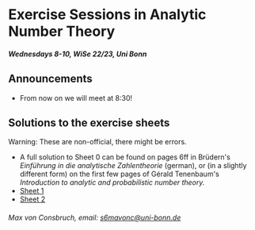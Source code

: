 # Exercise Sessions in Analytic Number Theory 
##### Wednesdays 8-10, WiSe 22/23, Uni Bonn

## Announcements
* From now on we will meet at 8:30!

## Solutions to the exercise sheets
Warning: These are non-official, there might be errors. 
* A full solution to Sheet 0 can be found on pages 6ff in Brüdern's _Einführung in die analytische Zahlentheorie_ (german), or (in a slightly different form) on the first few pages of Gérald Tenenbaum's _Introduction to analytic and probabilistic number theory._  
* [Sheet 1](Sheet1/Sheet1.pdf)
* [Sheet 2](Sheet2/Sheet2.pdf)

###### Max von Consbruch, email: s6mavonc@uni-bonn.de
